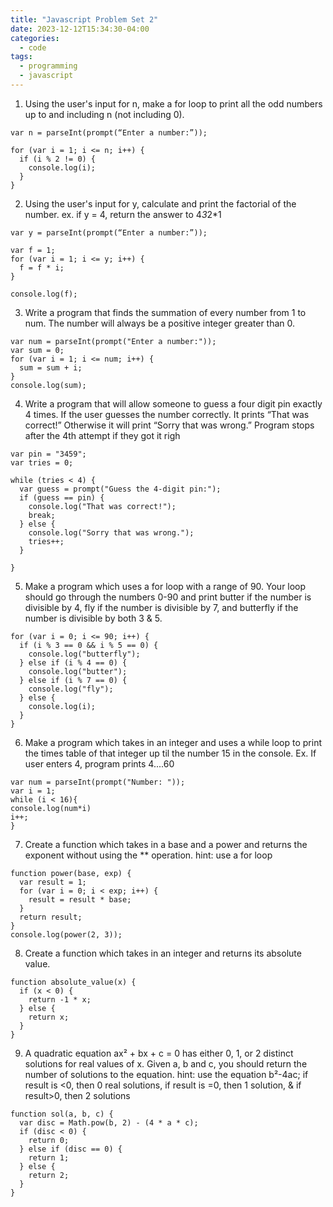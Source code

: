 ```yaml
---
title: "Javascript Problem Set 2"
date: 2023-12-12T15:34:30-04:00
categories:
  - code
tags:
  - programming
  - javascript
---
```


 1. Using the user's input for n, make a for loop to print all the odd numbers up to and including n (not including 0).

```
var n = parseInt(prompt(“Enter a number:”));

for (var i = 1; i <= n; i++) {
  if (i % 2 != 0) {
    console.log(i);
  }
}

```

 2. Using the user's input for y, calculate and print the factorial of the number. ex. if y = 4, return the answer to 4*3*2*1 

```
var y = parseInt(prompt(“Enter a number:”));

var f = 1;
for (var i = 1; i <= y; i++) {
  f = f * i;
}

console.log(f);

```

 3. Write a program that finds the summation of every number from 1 to num. The number will always be a positive integer greater than 0.
```
var num = parseInt(prompt("Enter a number:"));
var sum = 0;
for (var i = 1; i <= num; i++) {
  sum = sum + i;
}
console.log(sum);

```

 4. Write a program that will allow someone to guess a four digit pin exactly 4 times. If the user guesses the number correctly. It prints “That was correct!” Otherwise it will print “Sorry that was wrong.” Program stops after the 4th attempt if they got it righ
```
var pin = "3459"; 
var tries = 0;

while (tries < 4) {
  var guess = prompt("Guess the 4-digit pin:");
  if (guess == pin) {
    console.log("That was correct!");
    break;
  } else {
    console.log("Sorry that was wrong.");
    tries++;
  }
  
}

```

 5. Make a program which uses a for loop with a range of 90. Your loop should go through the numbers 0-90 and print butter if the number is divisible by 4, fly if the number is divisible by 7, and butterfly if the number is divisible by both 3 & 5.
```
for (var i = 0; i <= 90; i++) {
  if (i % 3 == 0 && i % 5 == 0) {
    console.log("butterfly");
  } else if (i % 4 == 0) {
    console.log("butter");
  } else if (i % 7 == 0) {
    console.log("fly");
  } else {
    console.log(i);
  }
}

```

 6. Make a program which takes in an integer and uses a while loop to print the times table of that integer up til the number 15 in the console. Ex. If user enters 4, program prints 4....60

```
var num = parseInt(prompt("Number: "));
var i = 1;
while (i < 16){
console.log(num*i)
i++;
}

```

 7. Create a function which takes in a base and a power and returns the exponent without using the ** operation. hint: use a for loop

```
function power(base, exp) {
  var result = 1;
  for (var i = 0; i < exp; i++) {
    result = result * base;
  }
  return result;
}
console.log(power(2, 3));

```

8. Create a function which takes in an integer and returns its absolute value.

```
function absolute_value(x) {
  if (x < 0) {
    return -1 * x;
  } else {
    return x;
  }
}

```

9.  A quadratic equation ax² + bx + c = 0 has either 0, 1, or 2 distinct solutions for real values of x. Given a, b and c, you should return the number of solutions to the equation. hint: use the equation b²-4ac; if result is <0, then 0 real solutions, if result is =0, then 1 solution, & if result>0, then 2 solutions

```
function sol(a, b, c) {
  var disc = Math.pow(b, 2) - (4 * a * c);
  if (disc < 0) {
    return 0;
  } else if (disc == 0) {
    return 1;
  } else {
    return 2;
  }
}


```






[jekyll-docs]: https:jekyllrb.com/docs/home
[jekyll-gh]:   https:github.com/jekyll/jekyll
[jekyll-talk]: https:talk.jekyllrb.com/
